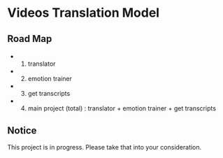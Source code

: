 # Videos Translation Model
## Road Map
#### 
  - 1. translator
  - 2. emotion trainer 
  - 3. get transcripts
  - 4. main project (total) : translator + emotion trainer + get transcripts
## Notice
This project is in progress. Please take that into your consideration.
